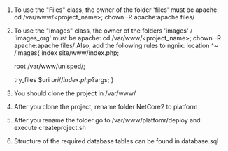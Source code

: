 # 
1. To use the "Files" class, the owner of the folder 'files' must be apache:
  cd /var/www/<project_name>; chown -R apache:apache files/
2. To use the "Images" class, the owner of the folders 'images' / 'images_org' must be apache:
 cd /var/www/<project_name>; chown -R apache:apache files/
 Also, add the following rules to ngnix:
  location ^~ /images{
      index site/www/index.php;

      root /var/www/unisped/;

      try_files $uri $uri/ /index.php?$args;
  }
3. You should clone the project in /var/www/ 
4. After you clone the project, rename folder NetCore2 to platform
5. After you rename the folder go to /var/www/platfomr/deploy and execute createproject.sh <project-name> <site-name>
6. Structure of the required database tables can be found in database.sql
